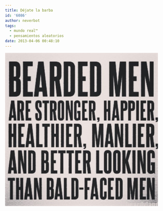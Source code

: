 ```yaml
---
title: Déjate la barba
id: '6086'
author: neverbot
tags:
  - mundo real™
  - pensamientos aleatorios
date: 2013-04-06 00:48:10
---
```


![20130406-004657.jpg](./dejate-la-barba/20130406-004657.jpg)
